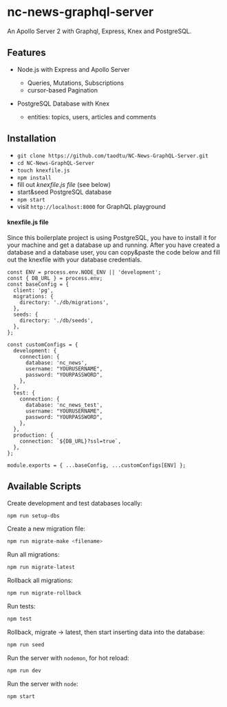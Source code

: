 # nc-news-graphql-server

An Apollo Server 2 with Graphql, Express, Knex and PostgreSQL.

## Features 

* Node.js with Express and Apollo Server

  * Queries, Mutations, Subscriptions
  * cursor-based Pagination
  
* PostgreSQL Database with Knex

  * entities: topics, users, articles and comments


## Installation

* `git clone https://github.com/taodtu/NC-News-GraphQL-Server.git`
* `cd NC-News-GraphQL-Server`
* `touch knexfile.js`
* `npm install`
* fill out *knexfile.js file* (see below)
* start&seed PostgreSQL database
* `npm start`
* visit `http://localhost:8000` for GraphQL playground

#### knexfile.js file

Since this boilerplate project is using PostgreSQL, you have to install it for your machine and get a database up and running. After you have created a database and a database user, you can copy&paste the code below and fill out the knexfile with your database credentials.

```
const ENV = process.env.NODE_ENV || 'development';
const { DB_URL } = process.env;
const baseConfig = {
  client: 'pg',
  migrations: {
    directory: './db/migrations',
  },
  seeds: {
    directory: './db/seeds',
  },
};

const customConfigs = {
  development: {
    connection: {
      database: 'nc_news',
      username: "YOURUSERNAME",
      password: "YOURPASSWORD",
    },
  },
  test: {
    connection: {
      database: 'nc_news_test',
      username: "YOURUSERNAME",
      password: "YOURPASSWORD",
    },
  },
  production: {
    connection: `${DB_URL}?ssl=true`,
  },
};

module.exports = { ...baseConfig, ...customConfigs[ENV] };
```

## Available Scripts

Create development and test databases locally:

```bash
npm run setup-dbs
```

Create a new migration file:

```bash
npm run migrate-make <filename>
```

Run all migrations:

```bash
npm run migrate-latest
```

Rollback all migrations:

```bash
npm run migrate-rollback
```

Run tests:

```bash
npm test
```

Rollback, migrate -> latest, then start inserting data into the database:

```bash
npm run seed
```

Run the server with `nodemon`, for hot reload:

```bash
npm run dev
```

Run the server with `node`:

```bash
npm start
```
